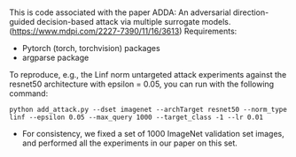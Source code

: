 # 
This is code associated with the paper ADDA: An adversarial direction-guided decision-based attack via multiple surrogate models.
(https://www.mdpi.com/2227-7390/11/16/3613)
Requirements:

* Pytorch (torch, torchvision) packages
* argparse package


To reproduce, e.g., the Linf norm untargeted attack experiments against the resnet50 architecture with epsilon = 0.05, you can run with the following command:

```
python add_attack.py --dset imagenet --archTarget resnet50 --norm_type linf --epsilon 0.05 --max_query 1000 --target_class -1 --lr 0.01
```

* For consistency, we fixed a set of 1000 ImageNet validation set images, and performed all the experiments in our paper on this set. 
